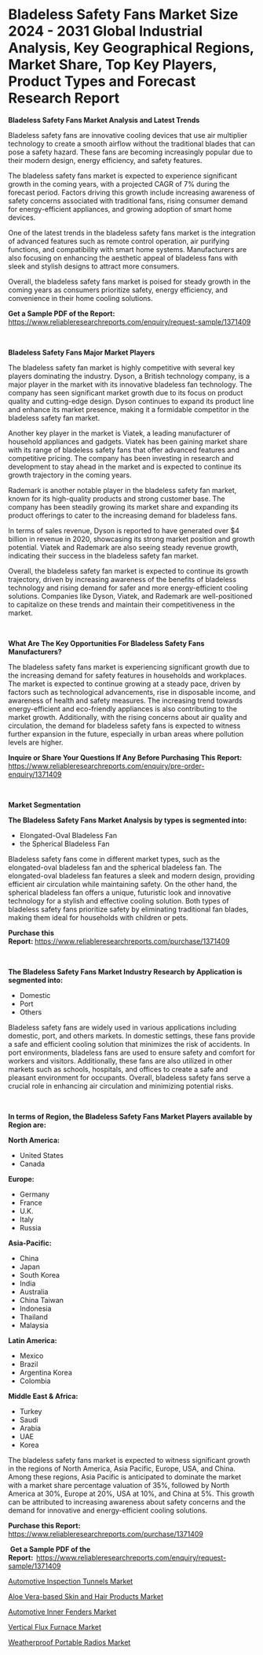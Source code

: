<p><h1>Bladeless Safety Fans Market Size 2024 - 2031 Global Industrial Analysis, Key Geographical Regions, Market Share, Top Key Players, Product Types and Forecast Research Report</h1></p><p><strong>Bladeless Safety Fans Market Analysis and Latest Trends</strong></p>
<p><p>Bladeless safety fans are innovative cooling devices that use air multiplier technology to create a smooth airflow without the traditional blades that can pose a safety hazard. These fans are becoming increasingly popular due to their modern design, energy efficiency, and safety features.</p><p>The bladeless safety fans market is expected to experience significant growth in the coming years, with a projected CAGR of 7% during the forecast period. Factors driving this growth include increasing awareness of safety concerns associated with traditional fans, rising consumer demand for energy-efficient appliances, and growing adoption of smart home devices.</p><p>One of the latest trends in the bladeless safety fans market is the integration of advanced features such as remote control operation, air purifying functions, and compatibility with smart home systems. Manufacturers are also focusing on enhancing the aesthetic appeal of bladeless fans with sleek and stylish designs to attract more consumers.</p><p>Overall, the bladeless safety fans market is poised for steady growth in the coming years as consumers prioritize safety, energy efficiency, and convenience in their home cooling solutions.</p></p>
<p><strong>Get a Sample PDF of the Report:&nbsp;</strong> <a href="https://www.reliableresearchreports.com/enquiry/request-sample/1371409">https://www.reliableresearchreports.com/enquiry/request-sample/1371409</a></p>
<p>&nbsp;</p>
<p><strong>Bladeless Safety Fans Major Market Players</strong></p>
<p><p>The bladeless safety fan market is highly competitive with several key players dominating the industry. Dyson, a British technology company, is a major player in the market with its innovative bladeless fan technology. The company has seen significant market growth due to its focus on product quality and cutting-edge design. Dyson continues to expand its product line and enhance its market presence, making it a formidable competitor in the bladeless safety fan market.</p><p>Another key player in the market is Viatek, a leading manufacturer of household appliances and gadgets. Viatek has been gaining market share with its range of bladeless safety fans that offer advanced features and competitive pricing. The company has been investing in research and development to stay ahead in the market and is expected to continue its growth trajectory in the coming years.</p><p>Rademark is another notable player in the bladeless safety fan market, known for its high-quality products and strong customer base. The company has been steadily growing its market share and expanding its product offerings to cater to the increasing demand for bladeless fans.</p><p>In terms of sales revenue, Dyson is reported to have generated over $4 billion in revenue in 2020, showcasing its strong market position and growth potential. Viatek and Rademark are also seeing steady revenue growth, indicating their success in the bladeless safety fan market.</p><p>Overall, the bladeless safety fan market is expected to continue its growth trajectory, driven by increasing awareness of the benefits of bladeless technology and rising demand for safer and more energy-efficient cooling solutions. Companies like Dyson, Viatek, and Rademark are well-positioned to capitalize on these trends and maintain their competitiveness in the market.</p></p>
<p>&nbsp;</p>
<p><strong>What Are The Key Opportunities For Bladeless Safety Fans Manufacturers?</strong></p>
<p><p>The bladeless safety fans market is experiencing significant growth due to the increasing demand for safety features in households and workplaces. The market is expected to continue growing at a steady pace, driven by factors such as technological advancements, rise in disposable income, and awareness of health and safety measures. The increasing trend towards energy-efficient and eco-friendly appliances is also contributing to the market growth. Additionally, with the rising concerns about air quality and circulation, the demand for bladeless safety fans is expected to witness further expansion in the future, especially in urban areas where pollution levels are higher.</p></p>
<p><strong>Inquire or Share Your Questions If Any Before Purchasing This Report:</strong> <a href="https://www.reliableresearchreports.com/enquiry/pre-order-enquiry/1371409">https://www.reliableresearchreports.com/enquiry/pre-order-enquiry/1371409</a></p>
<p>&nbsp;</p>
<p><strong>Market Segmentation</strong></p>
<p><strong>The Bladeless Safety Fans Market Analysis by types is segmented into:</strong></p>
<p><ul><li>Elongated-Oval Bladeless Fan</li><li>the Spherical Bladeless Fan</li></ul></p>
<p><p>Bladeless safety fans come in different market types, such as the elongated-oval bladeless fan and the spherical bladeless fan. The elongated-oval bladeless fan features a sleek and modern design, providing efficient air circulation while maintaining safety. On the other hand, the spherical bladeless fan offers a unique, futuristic look and innovative technology for a stylish and effective cooling solution. Both types of bladeless safety fans prioritize safety by eliminating traditional fan blades, making them ideal for households with children or pets.</p></p>
<p><strong>Purchase this Report:&nbsp;</strong><a href="https://www.reliableresearchreports.com/purchase/1371409">https://www.reliableresearchreports.com/purchase/1371409</a></p>
<p>&nbsp;</p>
<p><strong>The Bladeless Safety Fans Market Industry Research by Application is segmented into:</strong></p>
<p><ul><li>Domestic</li><li>Port</li><li>Others</li></ul></p>
<p><p>Bladeless safety fans are widely used in various applications including domestic, port, and others markets. In domestic settings, these fans provide a safe and efficient cooling solution that minimizes the risk of accidents. In port environments, bladeless fans are used to ensure safety and comfort for workers and visitors. Additionally, these fans are also utilized in other markets such as schools, hospitals, and offices to create a safe and pleasant environment for occupants. Overall, bladeless safety fans serve a crucial role in enhancing air circulation and minimizing potential risks.</p></p>
<p>&nbsp;</p>
<p><strong>In terms of Region, the Bladeless Safety Fans Market Players available by Region are:</strong></p>
<p>
    <p> <strong> North America: </strong>
        <ul>
            <li>United States</li>
            <li>Canada</li>
        </ul>
        </p> 
    <p> <strong> Europe: </strong>
        <ul>
            <li>Germany</li>
            <li>France</li>
            <li>U.K.</li>
            <li>Italy</li>
            <li>Russia</li>
        </ul>
        </p> 
    <p> <strong> Asia-Pacific: </strong>
        <ul>
            <li>China</li>
            <li>Japan</li>
            <li>South Korea</li>
            <li>India</li>
            <li>Australia</li>
            <li>China Taiwan</li>
            <li>Indonesia</li>
            <li>Thailand</li>
            <li>Malaysia</li>
        </ul>
        </p> 
    <p> <strong> Latin America: </strong>
        <ul>
            <li>Mexico</li>
            <li>Brazil</li>
            <li>Argentina Korea</li>
            <li>Colombia</li>
        </ul>
        </p> 
    <p> <strong> Middle East & Africa: </strong>
        <ul>
            <li>Turkey</li>
            <li>Saudi</li>
            <li>Arabia</li>
            <li>UAE</li>
            <li>Korea</li>
        </ul>
    </p>
    </p>
<p><p>The bladeless safety fans market is expected to witness significant growth in the regions of North America, Asia Pacific, Europe, USA, and China. Among these regions, Asia Pacific is anticipated to dominate the market with a market share percentage valuation of 35%, followed by North America at 30%, Europe at 20%, USA at 10%, and China at 5%. This growth can be attributed to increasing awareness about safety concerns and the demand for innovative and energy-efficient cooling solutions.</p></p>
<p><strong>Purchase this Report: </strong><a href="https://www.reliableresearchreports.com/purchase/1371409">https://www.reliableresearchreports.com/purchase/1371409</a></p>
<p>&nbsp;<strong>Get a Sample PDF of the Report:&nbsp;&nbsp;</strong><a href="https://www.reliableresearchreports.com/enquiry/request-sample/1371409">https://www.reliableresearchreports.com/enquiry/request-sample/1371409</a></p>
<p><strong></strong></p>
<p><p><a href="https://issuu.com/reportprime-2/docs/automotive-inspection-tunnels-market-size-2030.ppt">Automotive Inspection Tunnels Market</a></p><p><a href="https://github.com/Chiragrp22/Market-Research-Report-List-3/blob/main/aloe-vera-based-skin-and-hair-products-market.md">Aloe Vera-based Skin and Hair Products Market</a></p><p><a href="https://issuu.com/reportprime-2/docs/automotive-inner-fenders-market-size-2030.pptx">Automotive Inner Fenders Market</a></p><p><a href="https://medium.com/@itzelheller2005/vertical-flux-furnace-market-trends-forecast-and-competitive-analysis-to-2031-d064a438ee68">Vertical Flux Furnace Market</a></p><p><a href="https://github.com/rahu1503/Market-Research-Report-List-2/blob/main/weatherproof-portable-radios-market.md">Weatherproof Portable Radios Market</a></p></p>